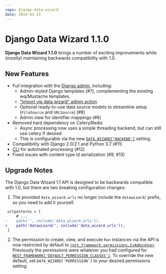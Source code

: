 ```yaml
---
repo: django-data-wizard
date: 2019-03-15
---
```


# Django Data Wizard 1.1.0

**Django Data Wizard 1.1.0** brings a number of exciting improvements while (mostly) maintaining backwards compatibility with 1.0.

## New Features
 * Full integration with the [Django admin](https://docs.djangoproject.com/en/2.1/ref/contrib/admin/), including:
    * Admin-styled Django templates (#7), complementing the existing wq/Mustache templates.
    * ["Import via data wizard" admin action](https://github.com/wq/django-data-wizard#new-run)
    * Optional ready-to-use data source models to streamline setup (`FileSource` and `URLSource`) (#8)
    * Admin view for identifier mappings (#6)
 * Removed hard dependency on Celery/Redis
    * Async processing now uses a simple threading backend, but can still use celery if desired
    * This is configurable via the new [`DATA_WIZARD["BACKEND']`](https://github.com/wq/django-data-wizard#task-backends) setting.
  * Compatibility with Django 2.0/2.1 and Python 3.7 (#11)
  * [CLI](https://github.com/wq/django-data-wizard#command-line-interface) for automated processing (#12)
  * Fixed issues with content type id serialization (#9, #13)

## Upgrade Notes

The Django Data Wizard 1.1 API is designed to be backwards compatible with 1.0, but there are two breaking configuration changes:

  1. The provided `data_wizard.urls` no longer include the `datawizard/` prefix, so you need to add it yourself.

```diff
 urlpatterns = [
     # ...
-    path('', include('data_wizard.urls')),
+    path('datawizard/', include('data_wizard.urls')),
 ]
```

 2. The permission to create, view, and execute `Run` instances via the API is now restricted by default to [`rest_framework.permissions.IsAdminUser`](https://www.django-rest-framework.org/api-guide/permissions/#isadminuser).  Previously the permissions were whatever you had configured for [`REST_FRAMEWORK['DEFAULT_PERMISSION_CLASSES']`](https://www.django-rest-framework.org/api-guide/permissions/#setting-the-permission-policy).  To override the new default, set `DATA_WIZARD['PERMISSION']` to your desired permissions setting.
